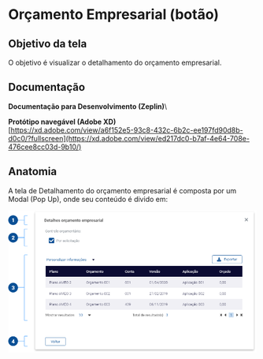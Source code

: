 # Orçamento Empresarial (botão)

## Objetivo da tela

O objetivo é visualizar o detalhamento do orçamento empresarial.

## Documentação

**Documentação para Desenvolvimento (Zeplin)**\


**Protótipo navegável (Adobe XD)**\
[https://xd.adobe.com/view/a6f152e5-93c8-432c-6b2c-ee197fd90d8b-d0c0/?fullscreen](https://xd.adobe.com/view/ed217dc0-b7af-4e64-708e-476cee8cc03d-9b10/)

## **Anatomia**

A tela de Detalhamento do orçamento empresarial é composta por um Modal (Pop Up), onde seu conteúdo é divido em:

![](<../../.gitbook/assets/image (912).png>)
